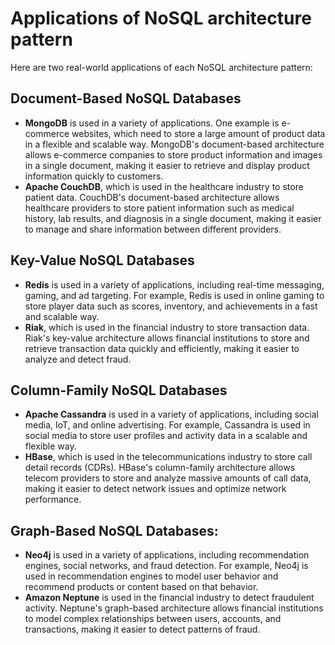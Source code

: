 # Applications of NoSQL architecture pattern

Here are two real-world applications of each NoSQL architecture pattern:

## Document-Based NoSQL Databases
- **MongoDB** is used in a variety of applications. One example is e-commerce websites, which need to store a large amount of product data in a flexible and scalable way. MongoDB's document-based architecture allows e-commerce companies to store product information and images in a single document, making it easier to retrieve and display product information quickly to customers. 
- **Apache CouchDB**, which is used in the healthcare industry to store patient data. CouchDB's document-based architecture allows healthcare providers to store patient information such as medical history, lab results, and diagnosis in a single document, making it easier to manage and share information between different providers.

## Key-Value NoSQL Databases
- **Redis** is used in a variety of applications, including real-time messaging, gaming, and ad targeting. For example, Redis is used in online gaming to store player data such as scores, inventory, and achievements in a fast and scalable way. 
- **Riak**, which is used in the financial industry to store transaction data. Riak's key-value architecture allows financial institutions to store and retrieve transaction data quickly and efficiently, making it easier to analyze and detect fraud.

## Column-Family NoSQL Databases
- **Apache Cassandra** is used in a variety of applications, including social media, IoT, and online advertising. For example, Cassandra is used in social media to store user profiles and activity data in a scalable and flexible way. 
- **HBase**, which is used in the telecommunications industry to store call detail records (CDRs). HBase's column-family architecture allows telecom providers to store and analyze massive amounts of call data, making it easier to detect network issues and optimize network performance.

## Graph-Based NoSQL Databases:
- **Neo4j** is used in a variety of applications, including recommendation engines, social networks, and fraud detection. For example, Neo4j is used in recommendation engines to model user behavior and recommend products or content based on that behavior. 
- **Amazon Neptune** is used in the financial industry to detect fraudulent activity. Neptune's graph-based architecture allows financial institutions to model complex relationships between users, accounts, and transactions, making it easier to detect patterns of fraud.